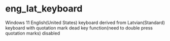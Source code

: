 # eng_lat_keyboard
Windows 11 English(United States) keyboard derived from Latvian(Standard) keyboard with quotation mark dead key function(need to double press quotation marks) disabled
